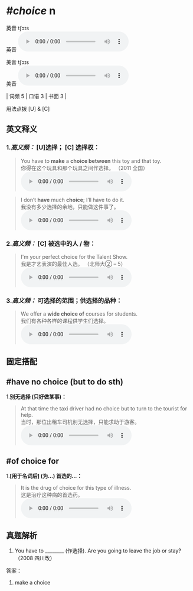 # ***\#choice*** n
英音 tʃɔɪs  
英音
<audio src="./media/choice-B.aac" controls="controls"></audio>

美音 tʃɔɪs  
美音
<audio src="./media/choice.aac" controls="controls"></audio>



| 词频 5 | 口语 3 | 书面 3 |  

用法点拨  [U] & [C]

英文释义
---
### 1.*高义频：* **[U]选择； [C] 选择权：**  

 > You have to **make** a **choice between** this toy and that toy.  
 > 你得在这个玩具和那个玩具之间作选择。  （2011 全国）  
<audio src="./media/P83 choice2.aac" controls="controls"></audio>

 > I don’t **have** much **choice**; I’ll have to do it.  
 > 我没有多少选择的余地，只能做这件事了。    
<audio src="./media/1-choice.aac" controls="controls"></audio>

### 2.*高义频：* **[C] 被选中的人 / 物：**  

 > I'm your perfect choice for the Talent Show.  
 > 我是才艺表演的最佳人选。  （北师大② – 5）  
<audio src="./media/3-choice.aac" controls="controls"></audio>

### 3.*高义频：* **可选择的范围；供选择的品种：**  

 > We offer a **wide choice of** courses for students.  
 > 我们有各种各样的课程供学生们选择。    
<audio src="./media/Choice-101_AAC.aac" controls="controls"></audio>


固定搭配
---
## \#have no choice (but to do sth)
1.**别无选择 (只好做某事)：**  

 > At that time the taxi driver had no choice but to turn to the tourist for help.  
 > 当时，那位出租车司机别无选择，只能求助于游客。    
<audio src="./media/4-choice.aac" controls="controls"></audio>

## \#of choice for
1.**[用于名词后] (为…) 首选的…：**  

 > It is the drug of choice for this type of illness.  
 > 这是治疗这种病的首选药。    
<audio src="./media/6-choice.aac" controls="controls"></audio>


真题解析
---
1. You have to ________ (作选择). Are you going to leave the job or stay?  （2008 四川改）  

答案：
1. make a choice  

